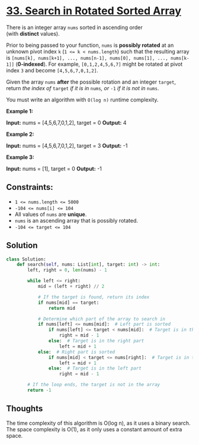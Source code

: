 # [33. Search in Rotated Sorted Array](https://leetcode.com/problems/search-in-rotated-sorted-array/)

There is an integer array `nums` sorted in ascending order (with **distinct** values).

Prior to being passed to your function, `nums` is **possibly rotated** at an unknown pivot index `k` (`1 <= k < nums.length`) such that the resulting array is `[nums[k], nums[k+1], ..., nums[n-1], nums[0], nums[1], ..., nums[k-1]]` (**0-indexed**). For example, `[0,1,2,4,5,6,7]` might be rotated at pivot index `3` and become `[4,5,6,7,0,1,2]`.

Given the array `nums` **after** the possible rotation and an integer `target`, return *the index of* `target` *if it is in* `nums`*, or* `-1` *if it is not in* `nums`.

You must write an algorithm with `O(log n)` runtime complexity.

**Example 1:**

**Input:** nums = [4,5,6,7,0,1,2], target = 0
**Output:** 4

**Example 2:**

**Input:** nums = [4,5,6,7,0,1,2], target = 3
**Output:** -1

**Example 3:**

**Input:** nums = [1], target = 0
**Output:** -1

## **Constraints:**

- `1 <= nums.length <= 5000`
- `-104 <= nums[i] <= 104`
- All values of `nums` are **unique**.
- `nums` is an ascending array that is possibly rotated.
- `-104 <= target <= 104`

## Solution

```python
class Solution:
    def search(self, nums: List[int], target: int) -> int:
        left, right = 0, len(nums) - 1

        while left <= right:
            mid = (left + right) // 2

            # If the target is found, return its index
            if nums[mid] == target:
                return mid

            # Determine which part of the array to search in
            if nums[left] <= nums[mid]:  # Left part is sorted
                if nums[left] <= target < nums[mid]:  # Target is in the left part
                    right = mid - 1
                else:  # Target is in the right part
                    left = mid + 1
            else:  # Right part is sorted
                if nums[mid] < target <= nums[right]:  # Target is in the right part
                    left = mid + 1
                else:  # Target is in the left part
                    right = mid - 1

        # If the loop ends, the target is not in the array
        return -1

```

## Thoughts

The time complexity of this algorithm is O(log n), as it uses a binary search. The space complexity is O(1), as it only uses a constant amount of extra space.
